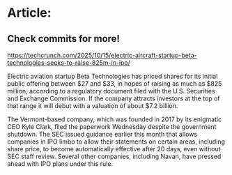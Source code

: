 # Article:

## Check commits for more!
https://techcrunch.com/2025/10/15/electric-aircraft-startup-beta-technologies-seeks-to-raise-825m-in-ipo/

Electric aviation startup Beta Technologies has priced shares for its initial public offering between $27 and $33, in hopes of raising as much as $825 million, according to a regulatory document filed with the U.S. Securities and Exchange Commission. If the company attracts investors at the top of that range it will debut with a valuation of about $7.2 billion.

The Vermont-based company, which was founded in 2017 by its enigmatic CEO Kyle Clark, filed the paperwork Wednesday despite the government shutdown. The SEC issued guidance earlier this month that allows companies in IPO limbo to allow their statements on certain areas, including share price, to become automatically effective after 20 days, even without SEC staff review. Several other companies, including Navan, have pressed ahead with IPO plans under this rule.